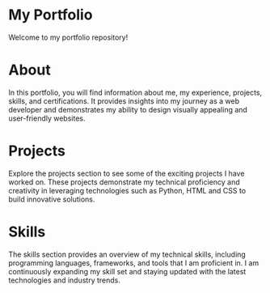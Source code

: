 # My Portfolio

Welcome to my portfolio repository!

# About

In this portfolio, you will find information about me, my experience, projects, skills, and certifications. It provides insights into my journey as a web developer and demonstrates my ability to design visually appealing and user-friendly websites.

# Projects

Explore the projects section to see some of the exciting projects I have worked on. These projects demonstrate my technical proficiency and creativity in leveraging technologies such as Python, HTML and CSS to build innovative solutions.

# Skills

The skills section provides an overview of my technical skills, including programming languages, frameworks, and tools that I am proficient in. I am continuously expanding my skill set and staying updated with the latest technologies and industry trends.



